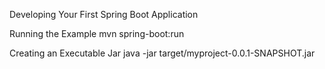 
Developing Your First Spring Boot Application

Running the Example
mvn spring-boot:run



Creating an Executable Jar
java -jar target/myproject-0.0.1-SNAPSHOT.jar